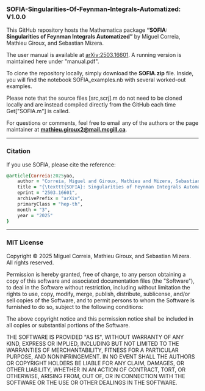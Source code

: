 ### SOFIA-Singularities-Of-Feynman-Integrals-Automatized: V1.0.0
This GitHub repository hosts the Mathematica package **“SOFIA: Singularities of Feynman Integrals Automatized”** by Miguel Correia, Mathieu Giroux, and Sebastian Mizera.

The user manual is available at [arXiv:2503.16601](https://arxiv.org/abs/2503.16601). A running version is maintained here under "manual.pdf".

To clone the repository locally, simply download the **SOFIA.zip** file. Inside, you will find the notebook SOFIA_examples.nb with several worked-out examples.

Please note that the source files [src,scrj].m do not need to be cloned locally and are instead compiled directly from the GitHub each time Get["SOFIA.m"] is called.

For questions or comments, feel free to email any of the authors or the page maintainer at **mathieu.giroux2@mail.mcgill.ca**.

---

### Citation

If you use SOFIA, please cite the reference:
```ruby
@article{Correia:2025yao,
    author = "Correia, Miguel and Giroux, Mathieu and Mizera, Sebastian",
    title = "{\texttt{SOFIA}: Singularities of Feynman Integrals Automatized}",
    eprint = "2503.16601",
    archivePrefix = "arXiv",
    primaryClass = "hep-th",
    month = "3",
    year = "2025"
}
```

---

### MIT License  

Copyright © 2025 Miguel Correia, Mathieu Giroux, and Sebastian Mizera. All rights reserved.  

Permission is hereby granted, free of charge, to any person obtaining a copy of this software and associated documentation files (the "Software"), to deal in the Software without restriction, including without limitation the rights to use, copy, modify, merge, publish, distribute, sublicense, and/or sell copies of the Software, and to permit persons to whom the Software is furnished to do so, subject to the following conditions:  

The above copyright notice and this permission notice shall be included in all copies or substantial portions of the Software.  

THE SOFTWARE IS PROVIDED "AS IS", WITHOUT WARRANTY OF ANY KIND, EXPRESS OR IMPLIED, INCLUDING BUT NOT LIMITED TO THE WARRANTIES OF MERCHANTABILITY, FITNESS FOR A PARTICULAR PURPOSE, AND NONINFRINGEMENT. IN NO EVENT SHALL THE AUTHORS OR COPYRIGHT HOLDERS BE LIABLE FOR ANY CLAIM, DAMAGES, OR OTHER LIABILITY, WHETHER IN AN ACTION OF CONTRACT, TORT, OR OTHERWISE, ARISING FROM, OUT OF, OR IN CONNECTION WITH THE SOFTWARE OR THE USE OR OTHER DEALINGS IN THE SOFTWARE.  
